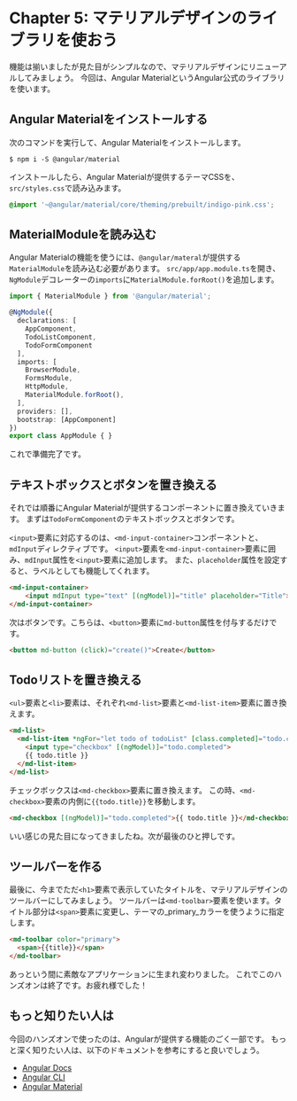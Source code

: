 # Chapter 5: マテリアルデザインのライブラリを使おう

機能は揃いましたが見た目がシンプルなので、マテリアルデザインにリニューアルしてみましょう。
今回は、Angular MaterialというAngular公式のライブラリを使います。

## Angular Materialをインストールする

次のコマンドを実行して、Angular Materialをインストールします。

```
$ npm i -S @angular/material
```

インストールしたら、Angular Materialが提供するテーマCSSを、`src/styles.css`で読み込みます。

```css
@import '~@angular/material/core/theming/prebuilt/indigo-pink.css';
```

## MaterialModuleを読み込む

Angular Materialの機能を使うには、`@angular/materal`が提供する`MaterialModule`を読み込む必要があります。
`src/app/app.module.ts`を開き、`NgModule`デコレーターの`imports`に`MaterialModule.forRoot()`を追加します。

```ts
import { MaterialModule } from '@angular/material';

@NgModule({
  declarations: [
    AppComponent,
    TodoListComponent,
    TodoFormComponent
  ],
  imports: [
    BrowserModule,
    FormsModule,
    HttpModule,
    MaterialModule.forRoot(),
  ],
  providers: [],
  bootstrap: [AppComponent]
})
export class AppModule { }
```

これで準備完了です。

## テキストボックスとボタンを置き換える

それでは順番にAngular Materialが提供するコンポーネントに置き換えていきます。
まずは`TodoFormComponent`のテキストボックスとボタンです。

`<input>`要素に対応するのは、`<md-input-container>`コンポーネントと、`mdInput`ディレクティブです。
`<input>`要素を`<md-input-container>`要素に囲み、`mdInput`属性を`<input>`要素に追加します。
また、`placeholder`属性を設定すると、ラベルとしても機能してくれます。

```html
<md-input-container>
    <input mdInput type="text" [(ngModel)]="title" placeholder="Title">
</md-input-container>
```

次はボタンです。こちらは、`<button>`要素に`md-button`属性を付与するだけです。

```html
<button md-button (click)="create()">Create</button>
```

## Todoリストを置き換える

`<ul>`要素と`<li>`要素は、それぞれ`<md-list>`要素と`<md-list-item>`要素に置き換えます。

```html
<md-list>
  <md-list-item *ngFor="let todo of todoList" [class.completed]="todo.completed">
    <input type="checkbox" [(ngModel)]="todo.completed">
    {{ todo.title }}
  </md-list-item>
</md-list>
```

チェックボックスは`<md-checkbox>`要素に置き換えます。
この時、`<md-checkbox>`要素の内側に`{{todo.title}}`を移動します。

```html
<md-checkbox [(ngModel)]="todo.completed">{{ todo.title }}</md-checkbox>
```

いい感じの見た目になってきましたね。次が最後のひと押しです。

## ツールバーを作る

最後に、今までただ`<h1>`要素で表示していたタイトルを、マテリアルデザインのツールバーにしてみましょう。
ツールバーは`<md-toolbar>`要素を使います。タイトル部分は`<span>`要素に変更し、テーマの_primary_カラーを使うように指定します。

```html
<md-toolbar color="primary">
  <span>{{title}}</span>
</md-toolbar>
```

あっという間に素敵なアプリケーションに生まれ変わりました。
これでこのハンズオンは終了です。お疲れ様でした！

## もっと知りたい人は

今回のハンズオンで使ったのは、Angularが提供する機能のごく一部です。
もっと深く知りたい人は、以下のドキュメントを参考にすると良いでしょう。

- [Angular Docs](https://angular.io/docs/ts/latest/)
- [Angular CLI](https://github.com/angular/angular-cli)
- [Angular Material](https://material.angular.io)

